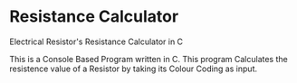 # Resistance Calculator
Electrical Resistor's Resistance Calculator in C

This is a Console Based Program written in C. This program Calculates the resistence value of a Resistor by taking its Colour Coding as input.
